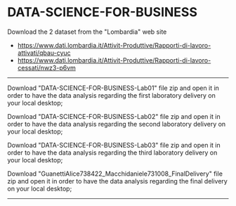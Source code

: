 # DATA-SCIENCE-FOR-BUSINESS

Download the 2 dataset from the "Lombardia" web site
  - https://www.dati.lombardia.it/Attivit-Produttive/Rapporti-di-lavoro-attivati/qbau-cyuc 
  - https://www.dati.lombardia.it/Attivit-Produttive/Rapporti-di-lavoro-cessati/nwz3-p6vm

----------------------------------------------------------------------------------------------------------------------------------------------------------------

Download "DATA-SCIENCE-FOR-BUSINESS-Lab01" file zip and open it in order to have the data analysis regarding the first laboratory delivery on your local desktop;

Download "DATA-SCIENCE-FOR-BUSINESS-Lab02" file zip and open it in order to have the data analysis regarding the second laboratory delivery on your local desktop;

Download "DATA-SCIENCE-FOR-BUSINESS-Lab03" file zip and open it in order to have the data analysis regarding the third laboratory delivery on your local desktop;

Download "GuanettiAlice738422_Macchidaniele731008_FinalDelivery" file zip and open it in order to have the data analysis regarding the final delivery on your local desktop;

----------------------------------------------------------------------------------------------------------------------------------------------------------------
